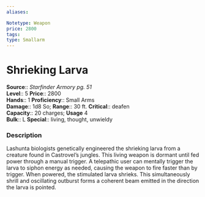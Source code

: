 ```yaml
---
aliases: 

Notetype: Weapon
price: 2800
tags: 
type: Smallarm
---
```


# Shrieking Larva

**Source**:: _Starfinder Armory pg. 51_  
**Level**:: 5
**Price**:: 2800  
**Hands**:: 1
**Proficiency**:: Small Arms  
**Damage**:: 1d8 So; 
**Range**:: 30 ft.
**Critical**:: deafen  
**Capacity**:: 20 charges; **Usage** 4  
**Bulk**:: L
**Special**:: living, thought, unwieldy

### Description

Lashunta biologists genetically engineered the shrieking larva from a creature found in Castrovel’s jungles. This living weapon is dormant until fed power through a manual trigger. A telepathic user can mentally trigger the larva to siphon energy as needed, causing the weapon to fire faster than by trigger. When powered, the stimulated larva shrieks. This simultaneously shrill and oscillating outburst forms a coherent beam emitted in the direction the larva is pointed.
